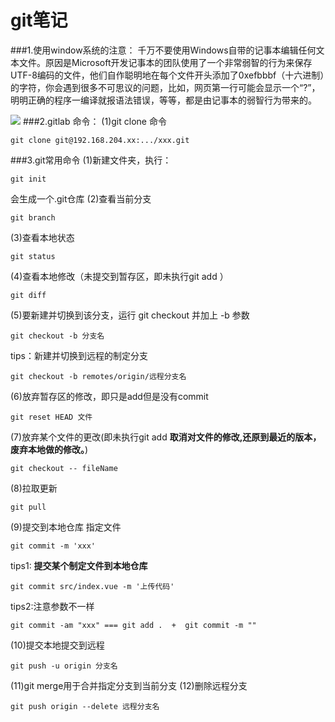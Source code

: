 ﻿# git笔记
###1.使用window系统的注意：
千万不要使用Windows自带的记事本编辑任何文本文件。原因是Microsoft开发记事本的团队使用了一个非常弱智的行为来保存UTF-8编码的文件，他们自作聪明地在每个文件开头添加了0xefbbbf（十六进制）的字符，你会遇到很多不可思议的问题，比如，网页第一行可能会显示一个“?”，明明正确的程序一编译就报语法错误，等等，都是由记事本的弱智行为带来的。

![](http://www.liaoxuefeng.com/files/attachments/001384907170801199e153159cc4a438bed8d255edf157a000/0)
###2.gitlab 命令：
(1)git clone 命令
```
git clone git@192.168.204.xx:.../xxx.git
```

###3.git常用命令
(1)新建文件夹，执行：
```
git init
```
会生成一个.git仓库
(2)查看当前分支
```
git branch
```
(3)查看本地状态
```
git status
```
(4)查看本地修改（未提交到暂存区，即未执行git add ）
```
git diff
```
(5)要新建并切换到该分支，运行 git checkout 并加上 -b 参数
```
git checkout -b 分支名
```
tips：新建并切换到远程的制定分支
```
git checkout -b remotes/origin/远程分支名
```
(6)放弃暂存区的修改，即只是add但是没有commit
```
git reset HEAD 文件
```
(7)放弃某个文件的更改(即未执行git add **取消对文件的修改,还原到最近的版本，废弃本地做的修改。**)
```
git checkout -- fileName
```
(8)拉取更新
```
git pull
```
(9)提交到本地仓库 指定文件
```
git commit -m 'xxx'
```
tips1:
**提交某个制定文件到本地仓库**
```
git commit src/index.vue -m '上传代码' 
```
tips2:注意参数不一样
```
git commit -am "xxx" === git add .  +  git commit -m ""
```
(10)提交本地提交到远程
```
git push -u origin 分支名
```
(11)git merge用于合并指定分支到当前分支
(12)删除远程分支
```
git push origin --delete 远程分支名
```
